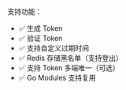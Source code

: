 支持功能：
- ✅ 生成 Token
- ✅ 验证 Token
- ✅ 支持自定义过期时间
- ✅ Redis 存储黑名单（支持登出）
- ✅ 支持 Token 多端唯一（可选）
- ✅ Go Modules 支持复用

